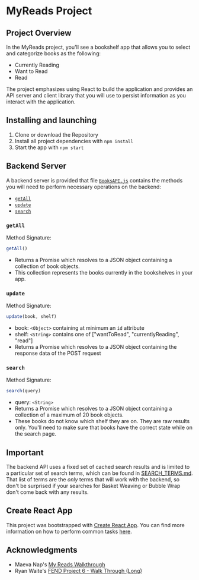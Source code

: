 # MyReads Project

## Project Overview
In the MyReads project, you'll see a bookshelf app that allows you to select and categorize books as the following:
- Currently Reading
- Want to Read
- Read

The project emphasizes using React to build the application and provides an API server and client library that you will use to persist information as you interact with the application.

## Installing and launching
1. Clone or download the Repository
2. Install all project dependencies with `npm install`
3. Start the app with `npm start`

## Backend Server

A backend server is provided that file [`BooksAPI.js`](src/BooksAPI.js) contains the methods you will need to perform necessary operations on the backend:

* [`getAll`](#getall)
* [`update`](#update)
* [`search`](#search)

### `getAll`

Method Signature:

```js
getAll()
```

* Returns a Promise which resolves to a JSON object containing a collection of book objects.
* This collection represents the books currently in the bookshelves in your app.

### `update`

Method Signature:

```js
update(book, shelf)
```

* book: `<Object>` containing at minimum an `id` attribute
* shelf: `<String>` contains one of ["wantToRead", "currentlyReading", "read"]  
* Returns a Promise which resolves to a JSON object containing the response data of the POST request

### `search`

Method Signature:

```js
search(query)
```

* query: `<String>`
* Returns a Promise which resolves to a JSON object containing a collection of a maximum of 20 book objects.
* These books do not know which shelf they are on. They are raw results only. You'll need to make sure that books have the correct state while on the search page.

## Important
The backend API uses a fixed set of cached search results and is limited to a particular set of search terms, which can be found in [SEARCH_TERMS.md](SEARCH_TERMS.md). That list of terms are the _only_ terms that will work with the backend, so don't be surprised if your searches for Basket Weaving or Bubble Wrap don't come back with any results.

## Create React App

This project was bootstrapped with [Create React App](https://github.com/facebookincubator/create-react-app). You can find more information on how to perform common tasks [here](https://github.com/facebookincubator/create-react-app/blob/master/packages/react-scripts/template/README.md).

## Acknowledgments
- Maeva Nap's [My Reads Walkthrough](https://www.youtube.com/watch?v=i6L2jLHV9j8)
- Ryan Waite's [FEND Project 6 - Walk Through (Long)](https://www.youtube.com/watch?v=acJHkd6K5kI&=&feature=youtu.be)
